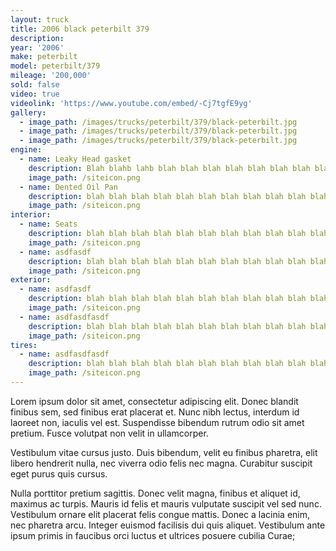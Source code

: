 ```yaml
---
layout: truck
title: 2006 black peterbilt 379
description:
year: '2006'
make: peterbilt
model: peterbilt/379
mileage: '200,000'
sold: false
video: true
videolink: 'https://www.youtube.com/embed/-Cj7tgfE9yg'
gallery:
  - image_path: /images/trucks/peterbilt/379/black-peterbilt.jpg
  - image_path: /images/trucks/peterbilt/379/black-peterbilt.jpg
  - image_path: /images/trucks/peterbilt/379/black-peterbilt.jpg
engine:
  - name: Leaky Head gasket
    description: Blah blahb lahb blah blah blah blah blah blah blah blah blah blah blah blah blah blah blah blah blah blah blah blah blah blah blah blah blah blah blah.
    image_path: /siteicon.png
  - name: Dented Oil Pan
    description: blah blah blah blah blah blah blah blah blah blah blah blah blah blah blah blah blah blah blah blah blah.
    image_path: /siteicon.png
interior:
  - name: Seats
    description: blah blah blah blah blah blah blah blah blah blah blah blah blah blah blah blah blah blah blah blah blah blah blah blah blah blah blah.
    image_path: /siteicon.png
  - name: asdfasdf
    description: blah blah blah blah blah blah blah blah blah blah blah blah blah blah blah blah blah blah blah blah blah blah blah blah blah blah blah.
    image_path: /siteicon.png
exterior:
  - name: asdfasdf
    description: blah blah blah blah blah blah blah blah blah blah blah blah blah blah blah blah blah blah blah blah blah blah blah blah blah blah blah.
    image_path: /siteicon.png
  - name: asdfasdfasdf
    description: blah blah blah blah blah blah blah blah blah blah blah blah blah blah blah blah blah blah blah blah blah blah blah blah blah blah blah.
    image_path: /siteicon.png
tires:
  - name: asdfasdfasdf
    description: blah blah blah blah blah blah blah blah blah blah blah blah blah blah blah blah blah blah blah blah blah blah blah blah blah blah blah.
    image_path: /siteicon.png
---
```


Lorem ipsum dolor sit amet, consectetur adipiscing elit. Donec blandit finibus sem, sed finibus erat placerat et. Nunc nibh lectus, interdum id laoreet non, iaculis vel est. Suspendisse bibendum rutrum odio sit amet pretium. Fusce volutpat non velit in ullamcorper. 

Vestibulum vitae cursus justo. Duis bibendum, velit eu finibus pharetra, elit libero hendrerit nulla, nec viverra odio felis nec magna. Curabitur suscipit eget purus quis cursus. 

Nulla porttitor pretium sagittis. Donec velit magna, finibus et aliquet id, maximus ac turpis. Mauris id felis et mauris vulputate suscipit vel sed nunc. Vestibulum ornare elit placerat felis congue mattis. Donec a lacinia enim, nec pharetra arcu. Integer euismod facilisis dui quis aliquet. Vestibulum ante ipsum primis in faucibus orci luctus et ultrices posuere cubilia Curae;
